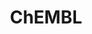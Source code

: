 ---
layout: default
bigquery: https://console.cloud.google.com/bigquery?p=patents-public-data&d=ebi_chembl&page=dataset
citation: '"The ChEMBL database in 2017." Anna Gaulton, Anne Hersey, Michał Nowotka,
  A Patrícia Bento, Jon Chambers, David Mendez, Prudence Mutowo, Francis Atkinson,
  Louisa J Bellis, Elena Cibrián-Uhalte, Mark Davies, Nathan Dedman, Anneli Karlsson,
  María Paula Magariños, John P Overington, George Papadatos, Ines Smit, Andrew R
  Leach Nucleic acids Research (2017) 45 (Database Issue), D945-D954'
contributors: European Bioinformatics Institute
cost: None
description: ChEMBL Data is a manually curated database of small molecules used in
  drug discovery, including information about existing patented drugs.
documentation: 'schema: https://www.ebi.ac.uk/chembl/db_schema


  '
last_edit: 04/12/2022, 17:45:05
location: https://console.cloud.google.com/marketplace/product/google_patents_public_datasets/chembl
maintained_by: EMBL-EBI, an outstation of European Molecular Biology Laboratory
related_publications: '

  ChEMBL: towards direct deposition of bioassay data.


  Mendez D, Gaulton A, Bento AP, Chambers J, De Veij M, Félix E, Magariños MP, Mosquera
  JF, Mutowo P, Nowotka M, Gordillo-Marañón M, Hunter F, Junco L, Mugumbate G, Rodriguez-Lopez
  M, Atkinson F, Bosc N, Radoux CJ, Segura-Cabrera A, Hersey A, Leach AR.


  — Nucleic Acids Res. 2019; 47(D1):D930-D940. doi: 10.1093/nar/gky1075

  '
schema_fields:
- standard_units
- level3_description
- prediction_method
- last_active
- protein_class_id
- smarts
- enzyme_name
- chembl_id
- metref_id
- stem_class
- assay_class_id
- hbd_lipinski
- db_version
- class_level
- value
- alert_name
- name
- volume
- std_act_id
- molfile
- mw_monoisotopic
- src_description
- rgid
- assay_tissue
- doi
- ingredient
- component_synonym
- assay_test_type
- num_lipinski_ro5_violations
- full_molformula
- molecule_type
- approval_date
- aspect
- molecular_species
- biocomp_id
- chirality
- previous_company
- compsyn_id
- published_value
- parenteral
- activity_comment
- actsm_id
- parameter_type
- heavy_atoms
- toid
- smid
- component_id
- prodrug
- usan_substem
- path
- pathway_id
- warning_country
- job_id
- assay_id
- enzyme_tid
- res_stem_id
- source
- usan_year
- tissue_id
- withdrawn_reason
- alert_id
- assay_cell_type
- l2
- efo_id
- mol_irac_id
- protein_class_synonym
- definition
- related_tid
- molecular_mechanism
- standard_value
- start_position
- mw_freebase
- as_id
- src_id
- mc_target_accession
- ref_url
- domain_description
- bao_id
- submission_date
- domain_name
- first_in_class
- type
- topical
- relationship_type
- tax_id
- ddd_units
- bao_format
- homologue
- annotation
- publication_number
- alert_set_id
- acd_most_apka
- level5
- therapeutic_flag
- year
- db_source
- acd_logd
- ddd_value
- source_domain_id
- cl_lincs_id
- end_position
- ddd_comment
- indref_id
- go_id
- predbind_id
- cell_description
- uo_units
- updated_on
- level2_description
- irac_code
- irac_class_id
- route
- comments
- qed_weighted
- relationship_desc
- sitecomp_id
- hba_lipinski
- mol_frac_id
- prod_pat_id
- protein_class_desc
- dosage_form
- ref_id
- rtb
- acd_most_bpka
- mechanism_comment
- mol_hrac_id
- nda_type
- met_id
- withdrawn_flag
- site_residues
- indication_class
- cell_source_tax_id
- cell_name
- entity_type
- who_name
- level1_description
- level3
- withdrawn_class
- mc_organism
- lle
- frac_class_id
- innovator_company
- inorganic_flag
- warning_year
- hrac_class_id
- patent_use_code
- curation_comment
- assay_param_id
- met_conversion
- num_ro5_violations
- issue
- targrel_id
- cx_most_bpka
- comp_class_id
- confidence
- chebi_par_id
- published_type
- polymer_flag
- product_id
- metabolite_record_id
- sequence
- binding_site_comment
- frac_code
- l8
- normal_range_max
- published_relation
- label
- src_compound_id
- drug_substance_flag
- accession
- ass_cls_map_id
- parent_molregno
- organism
- oral
- site_name
- active_ingredient
- description
- protclasssyn_id
- site_id
- ap_id
- cell_id
- psa
- country
- parent_type
- met_comment
- parent_id
- abstract
- standard_inchi_key
- max_phase
- mec_id
- set_name
- cell_source_organism
- dosed_ingredient
- cellosaurus_id
- oc_id
- text_value
- trade_name
- research_stem
- parent_go_id
- usan_stem
- standard_flag
- doc_type
- cell_ontology_id
- mechanism_of_action
- activity_id
- canonical_smiles
- l3
- level2
- standard_type
- published_units
- last_page
- compd_id
- warning_class
- pathway_key
- relationship
- alogp
- entity_id
- assay_category
- efo_term
- activity_count
- variant_id
- stem
- level4
- aromatic_rings
- mc_target_type
- formulation_id
- drug_record_id
- hba
- full_mwt
- l5
- mesh_heading
- patent_id
- species_group_flag
- domain_id
- assay_source
- tbl
- orig_description
- record_id
- short_name
- warning_id
- units
- stat
- ddd_id
- assay_organism
- l6
- l1
- comp_go_id
- cpd_str_alert_id
- company
- active_molregno
- drugind_id
- idx
- molsyn_id
- assay_type
- target_mapping
- assay_strain
- bei
- confidence_score
- pchembl_value
- action_type
- le
- priority
- relation
- cx_logd
- mecref_id
- standard_inchi
- max_phase_for_ind
- bao_endpoint
- availability_type
- status
- class_type
- mc_target_name
- targcomp_id
- patent_expire_date
- helm_notation
- who_extra
- assay_desc
- standard_text_value
- strength
- warning_description
- subgroup
- molregno
- caloha_id
- ridx
- mutation
- pubmed_id
- patent_no
- compound_key
- usan_stem_definition
- synonyms
- clo_id
- title
- first_approval
- curated_by
- authors
- version
- potential_duplicate
- disease_efficacy
- parameter_value
- major_class
- hbd
- level4_description
- cx_most_apka
- domain_type
- ad_type
- selectivity_comment
- cell_source_tissue
- data_validity_comment
- creation_date
- usan_stem_id
- structure_type
- tid
- first_page
- direct_interaction
- mc_tax_id
- uberon_id
- isoform
- log_id
- warnref_id
- assay_tax_id
- cidx
- withdrawn_country
- substrate_record_id
- downgraded
- sequence_md5sum
- num_alerts
- target_type
- qudt_units
- assay_subcellular_fraction
- target_desc
- journal
- level1
- applicant_full_name
- pref_name
- standard_relation
- src_short_name
- standard_upper_value
- acd_logp
- ddd_admr
- syn_type
- ro3_pass
- cx_logp
- l7
- result_flag
- warning_type
- component_type
- sei
- bto_id
- mol_atc_id
- delist_flag
- tid_fixed
- normal_range_min
- l4
- updated_by
- black_box_warning
- drug_product_flag
- hrac_code
- aidx
- mesh_id
- src_assay_id
- withdrawn_year
- atc_code
- co_stem_id
- ref_type
- natural_product
- upper_value
- doc_id
- compound_name
shortname: chembl
tags:
- biotechnology
- health
- chemical
- bioinformatics
- medical
terms_of_use: CC BY-SA 3.0
title: ChEMBL
uuid: e232a192-965c-4ec9-904c-155b6dfe56c5
---